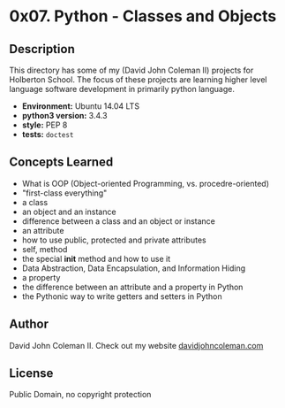 # 0x07. Python - Classes and Objects

## Description

This directory has some of my (David John Coleman II) projects for Holberton
School.  The focus of these projects are learning higher level language software
development in primarily python language.

* __Environment:__ Ubuntu 14.04 LTS
* __python3 version:__ 3.4.3
* __style:__ PEP 8
* __tests:__ `doctest`

## Concepts Learned

* What is OOP (Object-oriented Programming, vs. procedre-oriented)
* "first-class everything"
* a class
* an object and an instance
* difference between a class and an object or instance
* an attribute
* how to use public, protected and private attributes
* self, method
* the special __init__ method and how to use it
* Data Abstraction, Data Encapsulation, and Information Hiding
* a property
* the difference between an attribute and a property in Python
* the Pythonic way to write getters and setters in Python

## Author

David John Coleman II.	Check out my website [davidjohncoleman.com](http://www.davidjohncoleman.com/)

## License

Public Domain, no copyright protection
